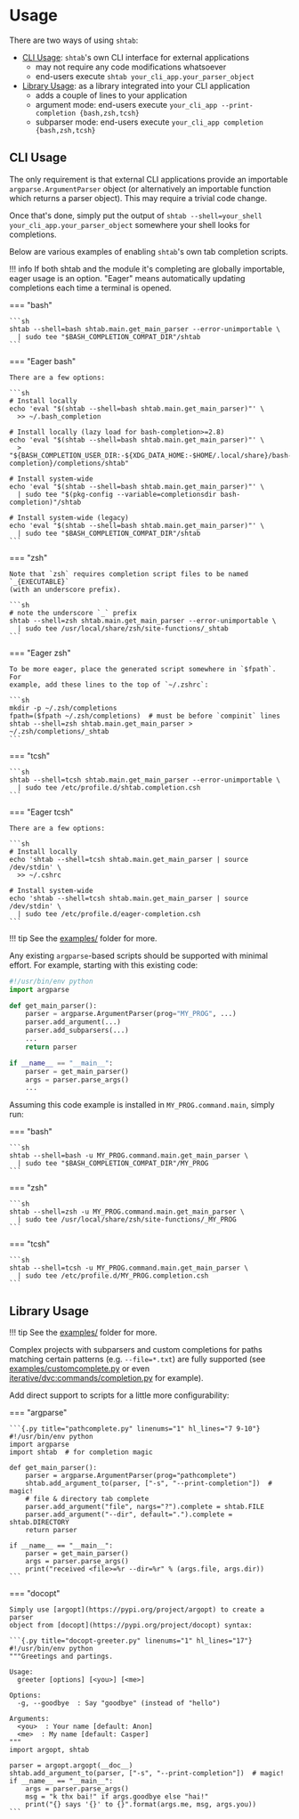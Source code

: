 # Usage

There are two ways of using `shtab`:

- [CLI Usage](#cli-usage): `shtab`'s own CLI interface for external applications
    - may not require any code modifications whatsoever
    - end-users execute `shtab your_cli_app.your_parser_object`
- [Library Usage](#library-usage): as a library integrated into your CLI application
    - adds a couple of lines to your application
    - argument mode: end-users execute `your_cli_app --print-completion {bash,zsh,tcsh}`
    - subparser mode: end-users execute `your_cli_app completion {bash,zsh,tcsh}`

## CLI Usage

The only requirement is that external CLI applications provide an importable
`argparse.ArgumentParser` object (or alternatively an importable function which
returns a parser object). This may require a trivial code change.

Once that's done, simply put the output of `shtab --shell=your_shell
your_cli_app.your_parser_object` somewhere your shell looks for completions.

Below are various examples of enabling `shtab`'s own tab completion scripts.

!!! info
    If both shtab and the module it's completing are globally importable, eager
    usage is an option. "Eager" means automatically updating completions each
    time a terminal is opened.

=== "bash"

    ```sh
    shtab --shell=bash shtab.main.get_main_parser --error-unimportable \
      | sudo tee "$BASH_COMPLETION_COMPAT_DIR"/shtab
    ```

=== "Eager bash"

    There are a few options:

    ```sh
    # Install locally
    echo 'eval "$(shtab --shell=bash shtab.main.get_main_parser)"' \
      >> ~/.bash_completion

    # Install locally (lazy load for bash-completion>=2.8)
    echo 'eval "$(shtab --shell=bash shtab.main.get_main_parser)"' \
      > "${BASH_COMPLETION_USER_DIR:-${XDG_DATA_HOME:-$HOME/.local/share}/bash-completion}/completions/shtab"

    # Install system-wide
    echo 'eval "$(shtab --shell=bash shtab.main.get_main_parser)"' \
      | sudo tee "$(pkg-config --variable=completionsdir bash-completion)"/shtab

    # Install system-wide (legacy)
    echo 'eval "$(shtab --shell=bash shtab.main.get_main_parser)"' \
      | sudo tee "$BASH_COMPLETION_COMPAT_DIR"/shtab
    ```

=== "zsh"

    Note that `zsh` requires completion script files to be named `_{EXECUTABLE}`
    (with an underscore prefix).

    ```sh
    # note the underscore `_` prefix
    shtab --shell=zsh shtab.main.get_main_parser --error-unimportable \
      | sudo tee /usr/local/share/zsh/site-functions/_shtab
    ```

=== "Eager zsh"

    To be more eager, place the generated script somewhere in `$fpath`. For
    example, add these lines to the top of `~/.zshrc`:

    ```sh
    mkdir -p ~/.zsh/completions
    fpath=($fpath ~/.zsh/completions)  # must be before `compinit` lines
    shtab --shell=zsh shtab.main.get_main_parser > ~/.zsh/completions/_shtab
    ```

=== "tcsh"

    ```sh
    shtab --shell=tcsh shtab.main.get_main_parser --error-unimportable \
      | sudo tee /etc/profile.d/shtab.completion.csh
    ```

=== "Eager tcsh"

    There are a few options:

    ```sh
    # Install locally
    echo 'shtab --shell=tcsh shtab.main.get_main_parser | source /dev/stdin' \
      >> ~/.cshrc

    # Install system-wide
    echo 'shtab --shell=tcsh shtab.main.get_main_parser | source /dev/stdin' \
      | sudo tee /etc/profile.d/eager-completion.csh
    ```

!!! tip
    See the [examples/](https://github.com/iterative/shtab/tree/main/examples)
    folder for more.

Any existing `argparse`-based scripts should be supported with minimal effort.
For example, starting with this existing code:

```{.py title="main.py" linenums="1" #main.py}
#!/usr/bin/env python
import argparse

def get_main_parser():
    parser = argparse.ArgumentParser(prog="MY_PROG", ...)
    parser.add_argument(...)
    parser.add_subparsers(...)
    ...
    return parser

if __name__ == "__main__":
    parser = get_main_parser()
    args = parser.parse_args()
    ...
```

Assuming this code example is installed in `MY_PROG.command.main`, simply run:

=== "bash"

    ```sh
    shtab --shell=bash -u MY_PROG.command.main.get_main_parser \
      | sudo tee "$BASH_COMPLETION_COMPAT_DIR"/MY_PROG
    ```

=== "zsh"

    ```sh
    shtab --shell=zsh -u MY_PROG.command.main.get_main_parser \
      | sudo tee /usr/local/share/zsh/site-functions/_MY_PROG
    ```

=== "tcsh"

    ```sh
    shtab --shell=tcsh -u MY_PROG.command.main.get_main_parser \
      | sudo tee /etc/profile.d/MY_PROG.completion.csh
    ```

## Library Usage

!!! tip
    See the [examples/](https://github.com/iterative/shtab/tree/main/examples)
    folder for more.

Complex projects with subparsers and custom completions for paths matching
certain patterns (e.g. `--file=*.txt`) are fully supported (see
[examples/customcomplete.py](https://github.com/iterative/shtab/tree/main/examples/customcomplete.py)
or even
[iterative/dvc:commands/completion.py](https://github.com/iterative/dvc/blob/main/dvc/commands/completion.py)
for example).

Add direct support to scripts for a little more configurability:

=== "argparse"

    ```{.py title="pathcomplete.py" linenums="1" hl_lines="7 9-10"}
    #!/usr/bin/env python
    import argparse
    import shtab  # for completion magic

    def get_main_parser():
        parser = argparse.ArgumentParser(prog="pathcomplete")
        shtab.add_argument_to(parser, ["-s", "--print-completion"])  # magic!
        # file & directory tab complete
        parser.add_argument("file", nargs="?").complete = shtab.FILE
        parser.add_argument("--dir", default=".").complete = shtab.DIRECTORY
        return parser

    if __name__ == "__main__":
        parser = get_main_parser()
        args = parser.parse_args()
        print("received <file>=%r --dir=%r" % (args.file, args.dir))
    ```

=== "docopt"

    Simply use [argopt](https://pypi.org/project/argopt) to create a parser
    object from [docopt](https://pypi.org/project/docopt) syntax:

    ```{.py title="docopt-greeter.py" linenums="1" hl_lines="17"}
    #!/usr/bin/env python
    """Greetings and partings.

    Usage:
      greeter [options] [<you>] [<me>]

    Options:
      -g, --goodbye  : Say "goodbye" (instead of "hello")

    Arguments:
      <you>  : Your name [default: Anon]
      <me>  : My name [default: Casper]
    """
    import argopt, shtab

    parser = argopt.argopt(__doc__)
    shtab.add_argument_to(parser, ["-s", "--print-completion"])  # magic!
    if __name__ == "__main__":
        args = parser.parse_args()
        msg = "k thx bai!" if args.goodbye else "hai!"
        print("{} says '{}' to {}".format(args.me, msg, args.you))
    ```
